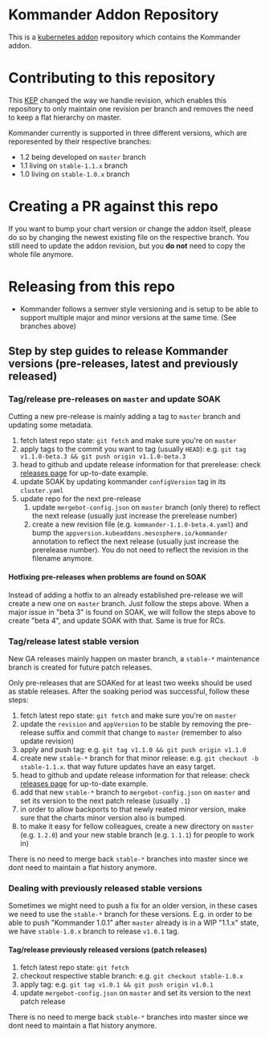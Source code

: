 # Kommander Addon Repository

This is a [kubernetes addon](https://github.com/mesosphere/kubeaddons) repository which contains the Kommander addon.

# Contributing to this repository

This [KEP](https://github.com/mesosphere/ksphere-platform/blob/master/keps/sig-ksphere-catalog/20200818-remove-revisions.md) changed the way we handle revision, which enables this repository to only maintain one revision per branch and removes the need to keep a flat hierarchy on master.

Kommander currently is supported in three different versions, which are reporesented by their respective branches:

- 1.2 being developed on `master` branch
- 1.1 living on `stable-1.1.x` branch
- 1.0 living on `stable-1.0.x` branch

# Creating a PR against this repo

If you want to bump your chart version or change the addon itself, please do so by changing the newest existing file on the respective branch.
You still need to update the addon revision, but you **do not** need to copy the whole file anymore.

# Releasing from this repo

- Kommander follows a semver style versioning and is setup to be able to support multiple major and minor versions at the same time. (See branches above)

## Step by step guides to release Kommander versions (pre-releases, latest and previously released)

### Tag/release pre-releases on `master` and update SOAK

Cutting a new pre-release is mainly adding a tag to `master` branch and updating some metadata.

1. fetch latest repo state: `git fetch` and make sure you're on `master`
1. apply tags to the commit you want to tag (usually `HEAD`): e.g. `git tag v1.1.0-beta.3 && git push origin v1.1.0-beta.3`
1. head to github and update release information for that prerelease: check [releases page](https://github.com/mesosphere/kubeaddons-kommander/releases) for up-to-date example.
1. update SOAK by updating kommander `configVersion` tag in its `cluster.yaml`
1. update repo for the next pre-release
   1. update `mergebot-config.json` on `master` branch (only there) to reflect the next release (usually just increase the prerelease number)
   1. create a new revision file (e.g. `kommander-1.1.0-beta.4.yaml`) and bump the `appversion.kubeaddons.mesosphere.io/kommander` annotation to reflect the next release (usually just increase the prerelease number). You do not need to reflect the revision in the filename anymore.

#### Hotfixing pre-releases when problems are found on SOAK

Instead of adding a hotfix to an already established pre-release we will create a new one on `master` branch. Just follow the steps above.
When a major issue in "beta 3" is found on SOAK, we will follow the steps above to create "beta 4", and update SOAK with that. Same is true for RCs.

### Tag/release latest stable version

New GA releases mainly happen on master branch, a `stable-*` maintenance branch is created for future patch releases.

Only pre-releases that are SOAKed for at least two weeks should be used as stable releases. After the soaking period was successful, follow these steps:

1. fetch latest repo state: `git fetch` and make sure you're on `master`
1. update the `revision` and `appVersion` to be stable by removing the pre-release suffix and commit that change to `master` (remember to also update revision)
1. apply and push tag: e.g. `git tag v1.1.0 && git push origin v1.1.0`
1. create new `stable-*` branch for that minor release: e.g. `git checkout -b stable-1.1.x`. that way future updates have an easy target.
1. head to github and update release information for that release: check [releases page](https://github.com/mesosphere/kubeaddons-kommander/releases) for up-to-date example.
1. add that new `stable-*` branch to `mergebot-config.json` on `master` and set its version to the next patch release (usually `.1`)
1. in order to allow backports to that newly reated minor version, make sure that the charts minor version also is bumped.
1. to make it easy for fellow colleagues, create a new directory on `master` (e.g. `1.2.0`) and your new stable branch (e.g. `1.1.1`) for people to work in)

There is no need to merge back `stable-*` branches into master since we dont need to maintain a flat history anymore.

### Dealing with previously released stable versions

Sometimes we might need to push a fix for an older version, in these cases we need to use the `stable-*` branch for these versions. E.g. in order to be able to push "Kommander 1.0.1" after `master` already is in a WIP "1.1.x" state, we have `stable-1.0.x` branch to release `v1.0.1` tag.

#### Tag/release previously released versions (patch releases)

1. fetch latest repo state: `git fetch`
1. checkout respective stable branch: e.g. `git checkout stable-1.0.x`
1. apply tag: e.g. `git tag v1.0.1 && git push origin v1.0.1`
1. update `mergebot-config.json` on `master` and set its version to the next patch release

There is no need to merge back `stable-*` branches into master since we dont need to maintain a flat history anymore.
